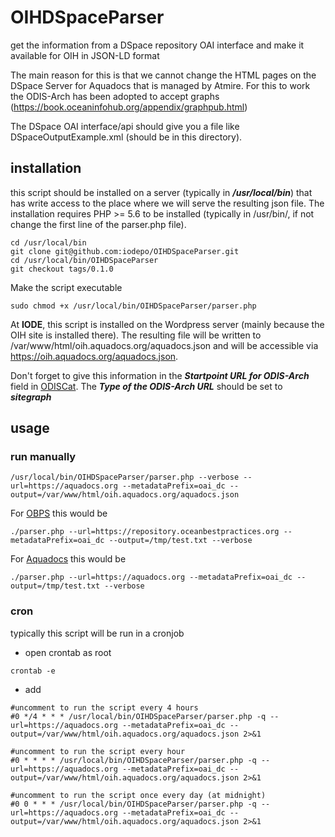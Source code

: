 # OIHDSpaceParser
get the information from a DSpace repository OAI interface and make it available for OIH in JSON-LD format

The main reason for this is that we cannot change the HTML pages on the DSpace Server for Aquadocs that is managed by Atmire.
For this to work the ODIS-Arch has been adopted to accept graphs (https://book.oceaninfohub.org/appendix/graphpub.html)

The DSpace OAI interface/api should give you a file like DSpaceOutputExample.xml (should be in this directory).

## installation
this script should be installed on a server (typically in ***/usr/local/bin***) that has write access to the place where we will serve the resulting json file.
The installation requires PHP >= 5.6 to be installed (typically in /usr/bin/, if not change the first line of the parser.php file).
```
cd /usr/local/bin
git clone git@github.com:iodepo/OIHDSpaceParser.git
cd /usr/local/bin/OIHDSpaceParser
git checkout tags/0.1.0
```

Make the script executable
```
sudo chmod +x /usr/local/bin/OIHDSpaceParser/parser.php
```

At **IODE**, this script is installed on the Wordpress server (mainly because the OIH site is installed there).
The resulting file will be written to /var/www/html/oih.aquadocs.org/aquadocs.json and will be accessible via https://oih.aquadocs.org/aquadocs.json.

Don't forget to give this information in the ***Startpoint URL for ODIS-Arch*** field in [ODISCat](https://catalogue.odis.org).
The ***Type of the ODIS-Arch URL*** should be set to ***sitegraph***

## usage
### run manually
```
/usr/local/bin/OIHDSpaceParser/parser.php --verbose --url=https://aquadocs.org --metadataPrefix=oai_dc --output=/var/www/html/oih.aquadocs.org/aquadocs.json
```

For [OBPS](https://repository.oceanbestpractices.org) this would be
```
./parser.php --url=https://repository.oceanbestpractices.org --metadataPrefix=oai_dc --output=/tmp/test.txt --verbose
```

For [Aquadocs](https://aquadocs.org) this would be
```
./parser.php --url=https://aquadocs.org --metadataPrefix=oai_dc --output=/tmp/test.txt --verbose
```

### cron
typically this script will be run in a cronjob
- open crontab as root
```
crontab -e
```
- add
```
#uncomment to run the script every 4 hours
#0 */4 * * * /usr/local/bin/OIHDSpaceParser/parser.php -q --url=https://aquadocs.org --metadataPrefix=oai_dc --output=/var/www/html/oih.aquadocs.org/aquadocs.json 2>&1

#uncomment to run the script every hour
#0 * * * * /usr/local/bin/OIHDSpaceParser/parser.php -q --url=https://aquadocs.org --metadataPrefix=oai_dc --output=/var/www/html/oih.aquadocs.org/aquadocs.json 2>&1

#uncomment to run the script once every day (at midnight) 
#0 0 * * * /usr/local/bin/OIHDSpaceParser/parser.php -q --url=https://aquadocs.org --metadataPrefix=oai_dc --output=/var/www/html/oih.aquadocs.org/aquadocs.json 2>&1
```
